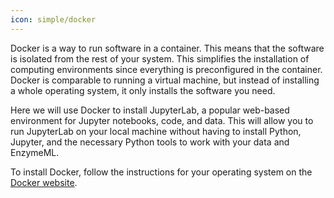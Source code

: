 ```yaml
---
icon: simple/docker
---
```


Docker is a way to run software in a container. This means that the software is isolated from the rest of your system. This simplifies the installation of computing environments since everything is preconfigured in the container. Docker is comparable to running a virtual machine, but instead of installing a whole operating system, it only installs the software you need.


Here we will use Docker to install JupyterLab, a popular web-based environment for Jupyter notebooks, code, and data. This will allow you to run JupyterLab on your local machine without having to install Python, Jupyter, and the necessary Python tools to work with your data and EnzymeML.

To install Docker, follow the instructions for your operating system on the [Docker website](https://docs.docker.com/get-docker/).